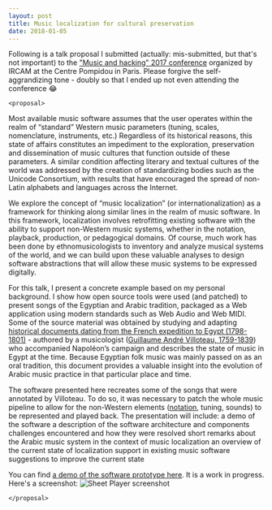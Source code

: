 ```yaml
---
layout: post
title: Music localization for cultural preservation
date: 2018-01-05
---
```

Following is a talk proposal I submitted (actually: mis-submitted, but that's not important) to the
["Music and hacking" 2017 conference](http://hacking2017.ircam.fr/)
organized by IRCAM at the Centre Pompidou in Paris. Please forgive the self-aggrandizing tone - doubly so that I ended up not even attending the conference :joy:

`<proposal>`

Most available music software assumes that the user operates within the realm of “standard” Western music parameters (tuning, scales, nomenclature, instruments, etc.) Regardless of its historical reasons, this state of affairs constitutes an impediment to the exploration, preservation and dissemination of music cultures that function outside of these parameters. A similar condition affecting literary and textual cultures of the world was addressed by the creation of standardizing bodies such as the Unicode Consortium, with results that have encouraged the spread of non-Latin alphabets and languages across the Internet.

We explore the concept of “music localization” (or internationalization) as a framework for thinking along similar lines in the realm of music software. In this framework, localization involves retrofitting existing software with the ability to support non-Western music systems, whether in the notation, playback, production, or pedagogical domains. Of course, much work has been done by ethnomusicologists to inventory and analyze musical systems of the world, and we can build upon these valuable analyses to design software abstractions that will allow these music systems to be expressed digitally.

For this talk, I present a concrete example based on my personal background. I show how open source tools were used (and patched) to present songs of the Egyptian and Arabic tradition, packaged as a Web application using modern standards such as Web Audio and Web MIDI. Some of the source material was obtained by studying and adapting [historical documents dating from the French expedition to Egypt (1798-1801)](https://play.google.com/store/books/details?id=JUv0AAAAMAAJ) - authored by a musicologist ([Guillaume André Villoteau, 1759-1839](http://data.bnf.fr/14803446/guillaume_andre_villoteau/)) who accompanied Napoléon’s campaign and describes the state of music in Egypt at the time. Because Egyptian folk music was mainly passed on as an oral tradition, this document provides a valuable insight into the evolution of Arabic music practice in that particular place and time.

The software presented here recreates some of the songs that were annotated by Villoteau. To do so, it was necessary to patch the whole music pipeline to allow for the non-Western elements ([notation](https://github.com/0xfe/vexflow/wiki/Microtonal-Support), tuning, sounds) to be represented and played back. The presentation will include:
a demo of the software
a description of the software architecture and components
challenges encountered and how they were resolved
short remarks about the Arabic music system in the context of music localization
an overview of the current state of localization support in existing music software
suggestions to improve the current state

You can find [a demo of the software prototype here](https://ethereum.karimratib.me:8080). It is a work in progress. Here's a screenshot:
![Sheet Player screenshot](https://github.com/infojunkie/music-l10n/raw/master/experiments/sheet-player/screenshot.png)

`</proposal>`
